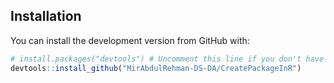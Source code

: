 ## Installation

You can install the development version from GitHub with:

```R
# install.packages("devtools") # Uncomment this line if you don't have devtools installed
devtools::install_github("MirAbdulRehman-DS-DA/CreatePackageInR")
